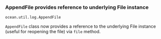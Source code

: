 ### AppendFile provides reference to underlying File instance

`ocean.util.log.AppendFile`

`AppendFile` class now provides a reference to the underlying File instance
(useful for reopening the file) via `file` method.
